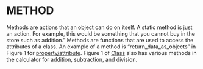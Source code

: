 # METHOD

Methods are actions that an [object](https://github.com/Shannon-NJIT/MiniProject1/blob/master/Object.md) can do on itself. A static method is just an action. For example, this would be something that you cannot buy in the store such as addition.” Methods are functions that are used to access the attributes of a class. An example of a method is “return_data_as_objects” in Figure 1 for [property/attribute](https://github.com/Shannon-NJIT/MiniProject1/blob/master/Property.md). Figure 1 of [Class](https://github.com/Shannon-NJIT/MiniProject1/blob/master/Class.md) also has various methods in the calculator for addition, subtraction, and division.